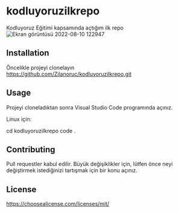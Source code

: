 # kodluyoruzilkrepo
Kodluyoruz Eğitimi kapsamında açtığım ilk repo
![Ekran görüntüsü 2022-08-10 122947](https://user-images.githubusercontent.com/76184821/184075167-9475ab8f-dfc8-43ce-88f0-5a4263d8fb7f.png)

## Installation
Öncelikle projeyi clonelayın 
https://github.com/Zilanoruc/kodluyoruzilkrepo.git

## Usage
Projeyi cloneladıktan sonra Visual Studio Code programında açınız.

Linux için:

cd kodluyoruzilkrepo
code .

## Contributing 

Pull requestler kabul edilir. Büyük değişiklikler için, lütfen önce neyi değiştirmek istediğinizi tartışmak için bir konu açınız.


## License 

https://choosealicense.com/licenses/mit/

